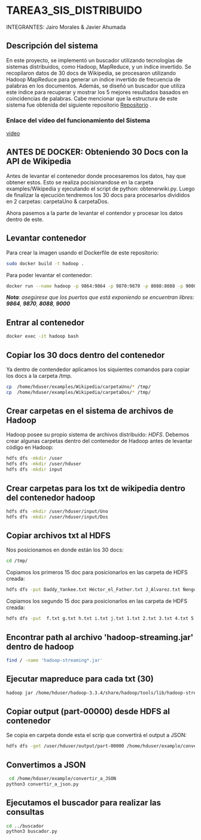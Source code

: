 # TAREA3_SIS_DISTRIBUIDO
INTEGRANTES: Jairo Morales &amp; Javier Ahumada

## Descripción del sistema

En este proyecto, se implementó un buscador utilizando tecnologías de sistemas distribuidos, como Hadoop, MapReduce, y un índice invertido. Se recopilaron datos de 30 docs de Wikipedia, se procesaron utilizando Hadoop MapReduce para generar un índice invertido de frecuencia de palabras en los documentos. Además, se diseñó un buscador que utiliza este índice para recuperar y mostrar los 5 mejores resultados basados en coincidencias de palabras. Cabe mencionar que la estructura de este sistema fue obtenida del siguiente repositorio [Repositorio](https://github.com/Naikelin/map-reduce-hadoop) .

### Enlace del vídeo del funcionamiento del Sistema

[video](https://vimeo.com/888285545/d9176d6688?share=copy)

## ANTES DE DOCKER: Obteniendo 30 Docs con la API de Wikipedia

Antes de levantar el contenedor donde procesaremos los datos, hay que obtener estos. Esto se realiza pocisionandose en la carpeta examples/Wikipedia y ejecutando el script de python: obtenerwiki.py. 
Luego de finalizar la ejecución tendremos los 30 docs para procesarlos divididos en 2 carpetas: carpetaUno & carpetaDos.

Ahora pasemos a la parte de levantar el contendor y procesar los datos dentro de este.


## Levantar contenedor

Para crear la imagen usando el Dockerfile de este repositorio:
```sh
sudo docker build -t hadoop .
```
Para poder levantar el contenedor:
```sh
docker run --name hadoop -p 9864:9864 -p 9870:9870 -p 8088:8088 -p 9000:9000 --hostname sd hadoop
```
***Nota**: asegúrese que los puertos que está exponiendo se encuentran libres: **9864**, **9870**, **8088**, **9000***

## Entrar al contenedor
```sh
docker exec -it hadoop bash
```
## Copiar los 30 docs dentro del contenedor
Ya dentro de contendedor aplicamos los siquientes comandos para copiar los docs a la carpeta /tmp.
```sh
cp  /home/hduser/examples/Wikipedia/carpetaUno/* /tmp/
cp  /home/hduser/examples/Wikipedia/carpetaDos/* /tmp/
```
## Crear carpetas en el sistema de archivos de Hadoop

Hadoop posee su propio sistema de archivos distribuido: *HDFS*. 
Debemos crear algunas carpetas dentro del contenedor de Hadoop antes de levantar código en Hadoop:
```sh
hdfs dfs -mkdir /user
hdfs dfs -mkdir /user/hduser
hdfs dfs -mkdir input	
```

## Crear carpetas para los txt de wikipedia dentro del contenedor hadoop
```sh
hdfs dfs -mkdir /user/hduser/input/Uno
hdfs dfs -mkdir /user/hduser/input/Dos
```
## Copiar archivos txt al HDFS
Nos posicionamos en donde están los 30 docs:
```sh
cd /tmp/
```
Copiamos los primeros 15 doc para posicionarlos en las carpeta de HDFS creada:
```sh
hdfs dfs -put Daddy_Yankee.txt Héctor_el_Father.txt J_Álvarez.txt Ñengo_Flow.txt Cosculluela.txt Julio_Voltio.txt Ñejo_y_Dálmata.txt Arcángel_y_De_la_Ghetto.txt Don_Omar.txt Tego_Calderón.txt a.txt b.txt c.txt d.txt e.txt input/Uno
```
Copiamos los segundo 15 doc para posicionarlos en las carpeta de HDFS creada:
```sh
hdfs dfs -put  f.txt g.txt h.txt i.txt j.txt 1.txt 2.txt 3.txt 4.txt 5.txt 6.txt 7.txt 8.txt 9.txt 10.txt input/Dos
```

## Encontrar path al archivo 'hadoop-streaming.jar' dentro de hadoop
```sh
find / -name 'hadoop-streaming*.jar'
```

## Ejecutar mapreduce para cada txt (30)
```sh
hadoop jar /home/hduser/hadoop-3.3.4/share/hadoop/tools/lib/hadoop-streaming-3.3.4.jar -file /home/hduser/examples/mapper.py -mapper mapper.py -file /home/hduser/examples/reducer.py -reducer reducer.py -input /user/hduser/input/Uno/Daddy_Yankee.txt -input /user/hduser/input/Uno/Héctor_el_Father.txt -input /user/hduser/input/Uno/J_Álvarez.txt -input /user/hduser/input/Uno/Ñengo_Flow.txt -input /user/hduser/input/Uno/Cosculluela.txt -input /user/hduser/input/Uno/Julio_Voltio.txt -input /user/hduser/input/Uno/Ñejo_y_Dálmata.txt -input /user/hduser/input/Uno/Arcángel_y_De_la_Ghetto.txt -input /user/hduser/input/Uno/Don_Omar.txt -input /user/hduser/input/Uno/Tego_Calderón.txt -input /user/hduser/input/Uno/a.txt -input /user/hduser/input/Uno/b.txt -input /user/hduser/input/Uno/c.txt -input /user/hduser/input/Uno/d.txt -input /user/hduser/input/Uno/e.txt -input /user/hduser/input/Dos/f.txt -input /user/hduser/input/Dos/g.txt -input /user/hduser/input/Dos/h.txt -input /user/hduser/input/Dos/i.txt -input /user/hduser/input/Dos/j.txt -input /user/hduser/input/Dos/1.txt -input /user/hduser/input/Dos/2.txt -input /user/hduser/input/Dos/3.txt -input /user/hduser/input/Dos/4.txt -input /user/hduser/input/Dos/5.txt -input /user/hduser/input/Dos/6.txt -input /user/hduser/input/Dos/7.txt -input /user/hduser/input/Dos/8.txt -input /user/hduser/input/Dos/9.txt -input /user/hduser/input/Dos/10.txt -output /user/hduser/output
```
## Copiar output (part-00000) desde HDFS al contenedor 
Se copia en carpeta donde esta el scrip que convertirá el output a JSON:
```sh
hdfs dfs -get /user/hduser/output/part-00000 /home/hduser/example/convertir_a_JSON
```

## Convertimos a JSON
```sh
 cd /home/hduser/example/convertir_a_JSON
python3 convertir_a_json.py
```

## Ejecutamos el buscador para realizar las consultas
```sh
cd ../buscador
python3 buscador.py
```
